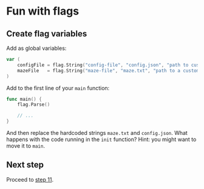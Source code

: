 # Fun with flags

## Create flag variables

Add as global variables:

```go
var (
    configFile = flag.String("config-file", "config.json", "path to custom configuration file")
    mazeFile   = flag.String("maze-file", "maze.txt", "path to a custom maze file")
)
```

Add to the first line of your `main` function:

```go
func main() {
    flag.Parse()

    // ...
}
```

And then replace the hardcoded strings `maze.txt` and `config.json`. What happens with the code running in the `init` function? Hint: you might want to move it to `main`.

## Next step

Proceed to [step 11](STEP11.md).
